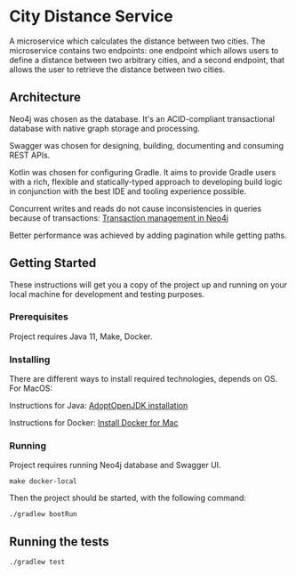 # City Distance Service

A microservice which calculates the distance between two cities. The microservice contains two endpoints:
one endpoint which allows users to define a distance between two arbitrary cities, and a
second endpoint, that allows the user to retrieve the distance between two cities.

## Architecture

Neo4j was chosen as the database. It's an ACID-compliant transactional database with 
native graph storage and processing.

Swagger was chosen for designing, building, documenting and consuming REST APIs.

Kotlin was chosen for configuring Gradle.  It aims to provide Gradle users with a rich, flexible and 
statically-typed approach to developing build logic in conjunction with the best IDE 
and tooling experience possible.

Concurrent writes and reads do not cause inconsistencies in queries because of transactions:
[Transaction management in Neo4j](https://neo4j.com/docs/java-reference/current/transactions/#transactions-isolation)

Better performance was achieved by adding pagination while getting paths. 

## Getting Started

These instructions will get you a copy of the project up and running on your local machine for 
development and testing purposes.

### Prerequisites

Project requires Java 11, Make, Docker.

### Installing

There are different ways to install required technologies, depends on OS. For MacOS:

Instructions for Java:
[AdoptOpenJDK installation](https://adoptopenjdk.net/installation.html?variant=openjdk11)

Instructions for Docker:
[Install Docker for Mac](https://docs.docker.com/v17.12/docker-for-mac/install/)

### Running

Project requires running Neo4j database and Swagger UI.

```
make docker-local
```

Then the project should be started, with the following command:

```
./gradlew bootRun
```

## Running the tests

```
./gradlew test
```